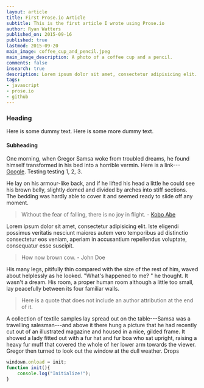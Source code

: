 ```yaml
---
layout: article
title: First Prose.io Article
subtitle: This is the first article I wrote using Prose.io
author: Ryan Watters
published_on: 2015-09-16
published: true
lastmod: 2015-09-20
main_image: coffee_cup_and_pencil.jpeg
main_image_description: A photo of a coffee cup and a pencil.
comments: false
insearch: true
description: Lorem ipsum dolor sit amet, consectetur adipisicing elit. Cum natus, placeat pariatur quibusdam modi officia doloremque lorem ipsum dolor.
tags:
- javascript
- prose.io
- github
---
```


### Heading

Here is some dummy text. Here is some more dummy text.

#### Subheading

One morning, when Gregor Samsa woke from troubled dreams, he found himself transformed in his bed into a horrible vermin. Here is a link---[Google](https://www.google.com). Testing testing 1, 2, 3.

He lay on his armour-like back, and if he lifted his head a little he could see his brown belly, slightly domed and divided by arches into stiff sections. The bedding was hardly able to cover it and seemed ready to slide off any moment.

> Without the fear of falling, there is no joy in flight. - [Kobo Abe](https://en.wikipedia.org/wiki/K%C5%8Db%C5%8D_Abe)

Lorem ipsum dolor sit amet, consectetur adipisicing elit. Iste eligendi possimus veritatis nesciunt maiores autem vero temporibus ad distinctio consectetur eos veniam, aperiam in accusantium repellendus voluptate, consequatur esse suscipit.

> How now brown cow. - John Doe

His many legs, pitifully thin compared with the size of the rest of him, waved about helplessly as he looked. "What's happened to me? " he thought. It wasn't a dream. His room, a proper human room although a little too small, lay peacefully between its four familiar walls.

> Here is a quote that does not include an author attribution at the end of it.

A collection of textile samples lay spread out on the table---Samsa was a travelling salesman---and above it there hung a picture that he had recently cut out of an illustrated magazine and housed in a nice, gilded frame. It showed a lady fitted out with a fur hat and fur boa who sat upright, raising a heavy fur muff that covered the whole of her lower arm towards the viewer. Gregor then turned to look out the window at the dull weather. Drops

```javascript
windown.onload = init;
function init(){
	console.log("Initialize!");
}
```
